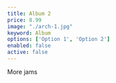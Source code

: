 ```yaml
---
title: Album 2
price: 8.99
image: "./arch-1.jpg"
keyword: Album
options: ['Option 1', 'Option 2']
enabled: false
active: false
---
```

More jams
